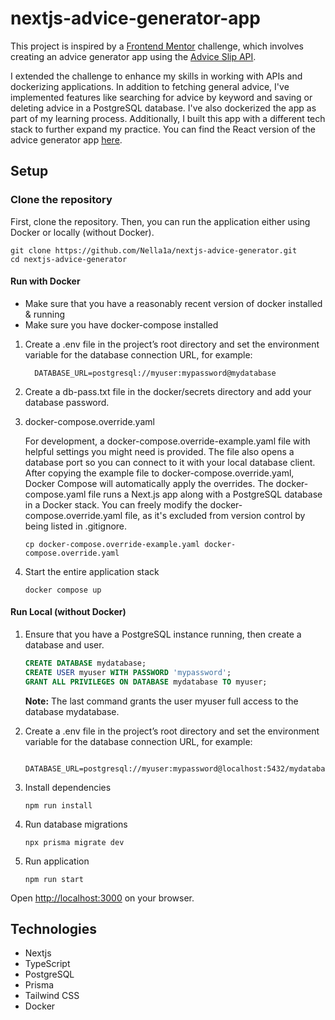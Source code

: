 # nextjs-advice-generator-app

This project is inspired by a [Frontend Mentor](https://www.frontendmentor.io/home) challenge, which involves creating an advice generator app using the [Advice Slip API](https://api.adviceslip.com/).

I extended the challenge to enhance my skills in working with APIs and dockerizing applications. In addition to fetching general advice, I've implemented features like searching for advice by keyword and saving or deleting advice in a PostgreSQL database. I've also dockerized the app as part of my learning process. Additionally, I built this app with a different tech stack to further expand my practice. You can find the React version of the advice generator app [here](https://github.com/Nella1a/react-advice-generator-app).

## Setup

### Clone the repository

First, clone the repository. Then, you can run the application either using Docker or locally (without Docker).

```
git clone https://github.com/Nella1a/nextjs-advice-generator.git
cd nextjs-advice-generator
```


#### Run with Docker 

 - Make sure that you have a reasonably recent version of docker installed & running
 - Make sure you have docker-compose installed
   

1. Create a .env file in the project’s root directory and set the environment variable for the database connection URL, for example:

   ```
     DATABASE_URL=postgresql://myuser:mypassword@mydatabase
   ```

2. Create a db-pass.txt file in the docker/secrets directory and add your database password.
   
3. docker-compose.override.yaml

   For development, a docker-compose.override-example.yaml file with helpful settings you might need is provided.
   The file also opens a database port so you can connect to it with your local database client. 
   After copying the example file to docker-compose.override.yaml, Docker Compose will automatically apply the overrides. 
   The docker-compose.yaml file runs a Next.js app along with a PostgreSQL database in a Docker stack.
   You can freely modify the docker-compose.override.yaml file, as it's excluded from version control by being listed in .gitignore. 

    ```
    cp docker-compose.override-example.yaml docker-compose.override.yaml
    ```

4. Start the entire application stack

    ```
    docker compose up
    ```

#### Run Local (without Docker)

1. Ensure that you have a PostgreSQL instance running, then create a database and user.

   ```sql
   CREATE DATABASE mydatabase;
   CREATE USER myuser WITH PASSWORD 'mypassword';
   GRANT ALL PRIVILEGES ON DATABASE mydatabase TO myuser;
   ```

   **Note:** The last command grants the user myuser full access to the database mydatabase.

2. Create a .env file in the project’s root directory and set the environment variable for the database connection URL, for example:

   ```
     DATABASE_URL=postgresql://myuser:mypassword@localhost:5432/mydatabase
   ```

3. Install dependencies

   ```
   npm run install
   ```


4. Run database migrations

   ```
   npx prisma migrate dev
   ```


5. Run application

   ```
   npm run start
   ```


Open <http://localhost:3000> on your browser.


## Technologies
- Nextjs
- TypeScript
- PostgreSQL
- Prisma
- Tailwind CSS
- Docker

  
